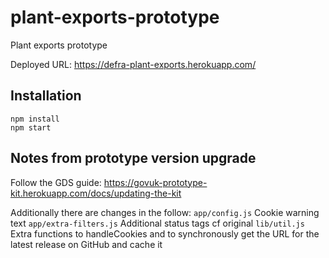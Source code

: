 # plant-exports-prototype
Plant exports prototype


Deployed URL: https://defra-plant-exports.herokuapp.com/

## Installation

```
npm install
npm start
```

## Notes from prototype version upgrade

Follow the GDS guide: https://govuk-prototype-kit.herokuapp.com/docs/updating-the-kit

Additionally there are changes in the follow:
`app/config.js` Cookie warning text 
`app/extra-filters.js`  Additional status tags cf original
`lib/util.js` Extra functions to handleCookies and to synchronously get the URL for the latest release on GitHub and cache it 